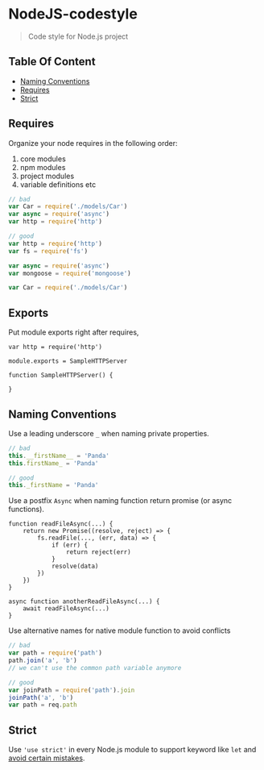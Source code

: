 # NodeJS-codestyle

> Code style for Node.js project

## Table Of Content

- [Naming Conventions](#naming-conventions)
- [Requires](#requires)
- [Strict](#strict)

## Requires

Organize your node requires in the following order:

1. core modules
2. npm modules
3. project modules
4. variable definitions etc

```js
// bad
var Car = require('./models/Car')
var async = require('async')
var http = require('http')

// good
var http = require('http')
var fs = require('fs')

var async = require('async')
var mongoose = require('mongoose')

var Car = require('./models/Car')
```

## Exports

Put module exports right after requires,

```
var http = require('http')

module.exports = SampleHTTPServer

function SampleHTTPServer() {

}
```

## Naming Conventions

Use a leading underscore `_` when naming private properties.

```js
// bad
this.__firstName__ = 'Panda'
this.firstName_ = 'Panda'

// good
this._firstName = 'Panda'
```

Use a postfix `Async` when naming function return promise (or async functions).

```
function readFileAsync(...) {
    return new Promise((resolve, reject) => {
        fs.readFile(..., (err, data) => {
            if (err) {
                return reject(err)
            }
            resolve(data)
        })
    })
}

async function anotherReadFileAsync(...) {
    await readFileAsync(...)
}
```

Use alternative names for native module function to avoid conflicts

```js
// bad
var path = require('path')
path.join('a', 'b')
// we can't use the common path variable anymore

// good
var joinPath = require('path').join
joinPath('a', 'b')
var path = req.path
```

## Strict

Use `'use strict'` in every Node.js module to support keyword like `let` and [avoid certain mistakes](https://developer.mozilla.org/en/docs/Web/JavaScript/Reference/Strict_mode#Changes_in_strict_mode).
